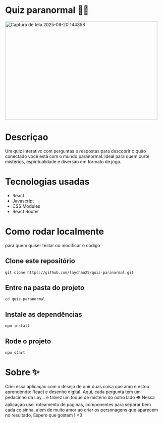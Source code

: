 # Quiz paranormal 🧛‍♀️

<img width="491" height="316" alt="Captura de tela 2025-08-20 144358" src="https://github.com/user-attachments/assets/346989e6-9049-4d74-b3f6-483c6c4a4f97" />

# Descriçao
Um quiz interativo com perguntas e respostas para descobrir o quão conectado você está com o mundo paranormal.
Ideal para quem curte mistérios, espiritualidade e diversão em formato de jogo.

# Tecnologias usadas

* React
* Javascript
* CSS Modules
* React Router

# Como rodar localmente
para quem quiser testar ou modificar o codigo

## Clone este repositório
``git clone https://github.com/laychan25/quiz-paranormal.git``

## Entre na pasta do projeto
``cd quiz-paranormal``
## Instale as dependências
 ``npm install``
## Rode o projeto
``npm start`` 

# Sobre ✨
Criei essa aplicaçao com o desejo de unir duas coisa que amo e estou aprendendo: React e desenho digital.
Aqui, cada pergunta tem um pedacinho da Lay… e talvez um toque de mistério do outro lado 👁
Nessa aplicaçao usei roteamento de paginas, componentes para separar bem cada coisinha, alem de muito amor ao criar os personagens que aparecem no resultado,
Espero que gostem ! <3



